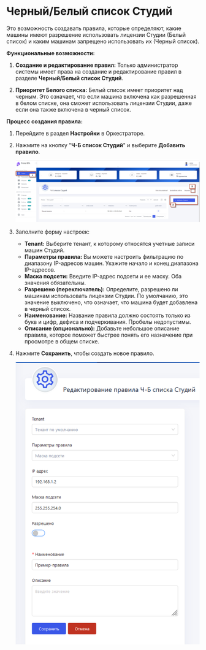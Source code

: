 # Черный/Белый список Студий

Это возможность создавать правила, которые определяют, какие машины имеют разрешение использовать лицензии Студии (Белый список) и каким машинам запрещено использовать их (Черный список).

**Функциональные возможности:**
1. **Создание и редактирование правил:** Только администратор системы имеет права на создание и редактирование правил в разделе **Черный/Белый список Студий**.

2. **Приоритет Белого списка:** Белый список имеет приоритет над черным. Это означает, что если машина включена как разрешенная в белом списке, она сможет использовать лицензии Студии, даже если она также включена в черный список.

**Процесс создания правила:**
1. Перейдите в раздел **Настройки** в Оркестраторе.
2. Нажмите на кнопку "**Ч-Б список Студий**" и выберите **Добавить правило**.

   ![](../.gitbook/assets1/black-white_list.png)

   
4. Заполните форму настроек:
   - **Tenant:** Выберите тенант, к которому относятся учетные записи машин Студий.
   - **Параметры правила:** Вы можете настроить фильтрацию по диапазону IP-адресов машин. Укажите начало и конец диапазона IP-адресов.
   - **Маска подсети:** Введите IP-адрес подсети и ее маску. Оба значения обязательны.
   - **Разрешено (переключатель):** Определите, разрешено ли машинам использовать лицензии Студии. По умолчанию, это значение выключено, что означает, что машина будет добавлена в черный список.
   - **Наименование:** Название правила должно состоять только из букв и цифр, дефиса и подчеркивания. Пробелы недопустимы.
   - **Описание (опционально):** Добавьте небольшое описание правила, которое поможет быстрее понять его назначение при просмотре в общем списке.
5. Нажмите **Сохранить**, чтобы создать новое правило.
   

   ![](../.gitbook/assets1/edit_black_white_list.png)
